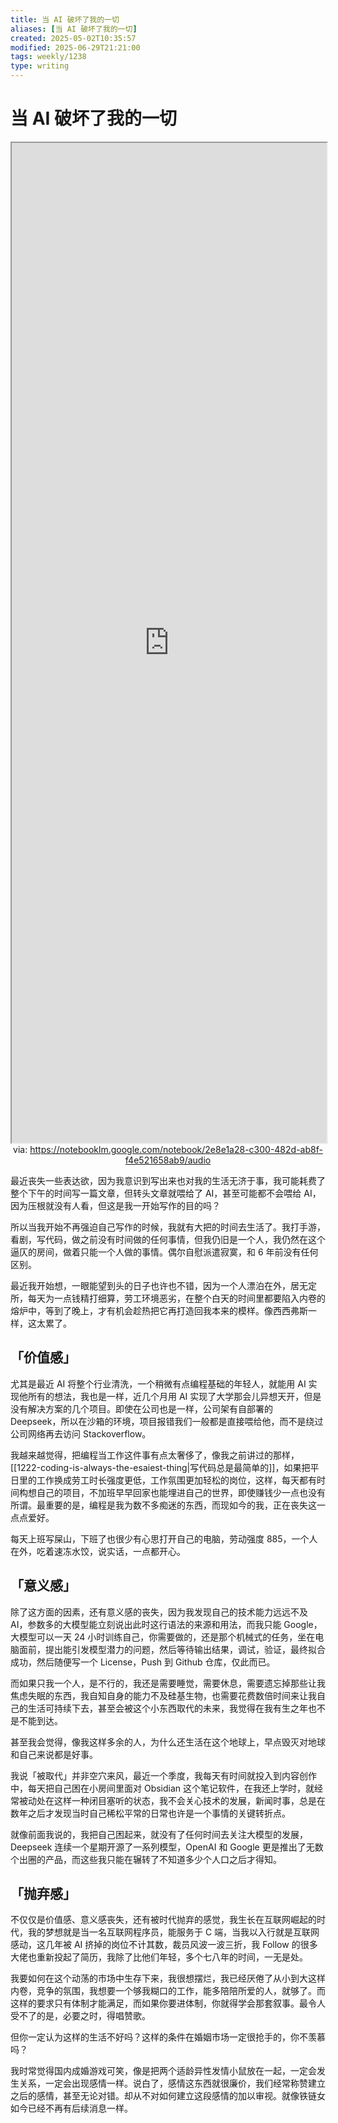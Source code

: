 ```yaml
---
title: 当 AI 破坏了我的一切
aliases: [当 AI 破坏了我的一切]
created: 2025-05-02T10:35:57
modified: 2025-06-29T21:21:00
tags: weekly/1238
type: writing
---
```


# 当 AI 破坏了我的一切

<iframe src='https://notebooklm.google.com/notebook/2e8e1a28-c300-482d-ab8f-f4e521658ab9/audio' style='height:40vh;width:100%' class='iframe-radius' allow='fullscreen'></iframe>
<center>via: <a href='https://notebooklm.google.com/notebook/2e8e1a28-c300-482d-ab8f-f4e521658ab9/audio' target='_blank' class='external-link'>https://notebooklm.google.com/notebook/2e8e1a28-c300-482d-ab8f-f4e521658ab9/audio</a></center>

最近丧失一些表达欲，因为我意识到写出来也对我的生活无济于事，我可能耗费了整个下午的时间写一篇文章，但转头文章就喂给了 AI，甚至可能都不会喂给 AI，因为压根就没有人看，但这是我一开始写作的目的吗？

所以当我开始不再强迫自己写作的时候，我就有大把的时间去生活了。我打手游，看剧，写代码，做之前没有时间做的任何事情，但我仍旧是一个人，我仍然在这个逼仄的房间，做着只能一个人做的事情。偶尔自慰派遣寂寞，和 6 年前没有任何区别。

最近我开始想，一眼能望到头的日子也许也不错，因为一个人漂泊在外，居无定所，每天为一点钱精打细算，劳工环境恶劣，在整个白天的时间里都要陷入内卷的熔炉中，等到了晚上，才有机会趁热把它再打造回我本来的模样。像西西弗斯一样，这太累了。

## 「价值感」

尤其是最近 AI 将整个行业清洗，一个稍微有点编程基础的年轻人，就能用 AI 实现他所有的想法，我也是一样，近几个月用 AI 实现了大学那会儿异想天开，但是没有解决方案的几个项目。即使在公司也是一样，公司架有自部署的 Deepseek，所以在沙箱的环境，项目报错我们一般都是直接喂给他，而不是绕过公司网络再去访问 Stackoverflow。

我越来越觉得，把编程当工作这件事有点太奢侈了，像我之前讲过的那样， [[1222-coding-is-always-the-esaiest-thing|写代码总是最简单的]]，如果把平日里的工作换成劳工时长强度更低，工作氛围更加轻松的岗位，这样，每天都有时间构想自己的项目，不加班早早回家也能埋进自己的世界，即使赚钱少一点也没有所谓。最重要的是，编程是我为数不多痴迷的东西，而现如今的我，正在丧失这一点点爱好。

每天上班写屎山，下班了也很少有心思打开自己的电脑，劳动强度 885，一个人在外，吃着速冻水饺，说实话，一点都开心。

## 「意义感」

除了这方面的因素，还有意义感的丧失，因为我发现自己的技术能力远远不及 AI，参数多的大模型能立刻说出此时这行语法的来源和用法，而我只能 Google，大模型可以一天 24 小时训练自己，你需要做的，还是那个机械式的任务，坐在电脑面前，提出能引发模型潜力的问题，然后等待输出结果，调试，验证，最终拟合成功，然后随便写一个 License，Push 到 Github 仓库，仅此而已。

而如果只我一个人，是不行的，我还是需要睡觉，需要休息，需要遗忘掉那些让我焦虑失眠的东西，我自知自身的能力不及硅基生物，也需要花费数倍时间来让我自己的生活可持续下去，甚至会被这个小东西取代的未来，我觉得在我有生之年也不是不能到达。

甚至我会觉得，像我这样多余的人，为什么还生活在这个地球上，早点毁灭对地球和自己来说都是好事。

我说「被取代」并非空穴来风，最近一个季度，我每天有时间就投入到内容创作中，每天把自己困在小房间里面对 Obsidian 这个笔记软件，在我还上学时，就经常被动处在这样一种闭目塞听的状态，我不会关心技术的发展，新闻时事，总是在数年之后才发现当时自己稀松平常的日常也许是一个事情的关键转折点。

就像前面我说的，我把自己困起来，就没有了任何时间去关注大模型的发展，Deepseek 连续一个星期开源了一系列模型，OpenAI 和 Google 更是推出了无数个出圈的产品，而这些我只能在辗转了不知道多少个人口之后才得知。

## 「抛弃感」

不仅仅是价值感、意义感丧失，还有被时代抛弃的感觉，我生长在互联网崛起的时代，我的梦想就是当一名互联网程序员，能服务于 C 端，当我以入行就是互联网感动，这几年被 AI 挤掉的岗位不计其数，裁员风波一波三折，我 Follow 的很多大佬也重新投起了简历，我除了比他们年轻，多个七八年的时间，一无是处。

我要如何在这个动荡的市场中生存下来，我很想摆烂，我已经厌倦了从小到大这样内卷，竞争的氛围，我想要一个够我糊口的工作，能多陪陪所爱的人，就够了。而这样的要求只有体制才能满足，而如果你要进体制，你就得学会那套叙事。最令人受不了的是，必要之时，得唱赞歌。

但你一定认为这样的生活不好吗？这样的条件在婚姻市场一定很抢手的，你不羡慕吗？

我时常觉得国内成婚游戏可笑，像是把两个适龄异性发情小鼠放在一起，一定会发生关系，一定会出现感情一样。说白了，感情这东西就很廉价，我们经常称赞建立之后的感情，甚至无论对错。却从不对如何建立这段感情的加以审视。就像铁链女如今已经不再有后续消息一样。
